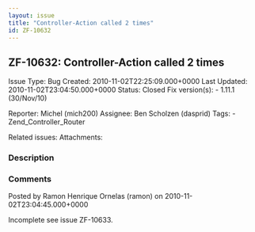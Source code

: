 ```yaml
---
layout: issue
title: "Controller-Action called 2 times"
id: ZF-10632
---
```


ZF-10632: Controller-Action called 2 times
------------------------------------------

 Issue Type: Bug Created: 2010-11-02T22:25:09.000+0000 Last Updated: 2010-11-02T23:04:50.000+0000 Status: Closed Fix version(s): - 1.11.1 (30/Nov/10)
 
 Reporter:  Michel (mich200)  Assignee:  Ben Scholzen (dasprid)  Tags: - Zend\_Controller\_Router
 
 Related issues: 
 Attachments: 
### Description

 

 

### Comments

Posted by Ramon Henrique Ornelas (ramon) on 2010-11-02T23:04:45.000+0000

Incomplete see issue ZF-10633.

 

 